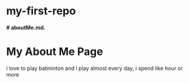 # my-first-repo
**# aboutMe.md.**
# My About Me Page
i love to play batminton and i play almost every day, i spend like hour or more 
